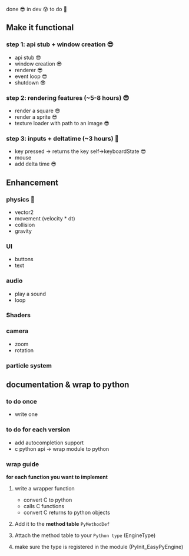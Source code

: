 done 😎
in dev 😰
to do 🤡

## Make it functional
### step 1: api stub + window creation 😎

- api stub 😎
- window creation 😎
- renderer 😎
- event loop 😎
- shutdown 😎

### step 2: rendering features (~5-8 hours) 😎

- render a square 😎
- render a sprite 😎
- texture loader with path to an image 😎

### step 3: inputs + deltatime (~3 hours) 🤡

- key pressed -> returns the key self->keyboardState 😎
- mouse
- add delta time 😎

## Enhancement
### physics 🤡

- vector2
- movement (velocity * dt)
- collision
- gravity

### UI
- buttons
- text

### audio
- play a sound
- loop

### Shaders

### camera
- zoom
- rotation

### particle system

## documentation & wrap to python
### to do once
- write one

### to do for each version
- add autocompletion support
- c python api -> wrap module to python

### wrap guide
**for each function you want to implement**
1. write a wrapper function
    - convert C to python
    - calls C functions
    - convert C returns to python objects

2. Add it to the **method table** `PyMethodDef`

3. Attach the method table to your `Python type` (EngineType)

4. make sure the type is registered in the module (PyInit_EasyPyEngine)






